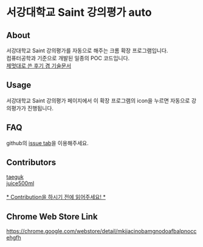 서강대학교 Saint 강의평가 auto
===========================

About
-------
서강대학교 Saint 강의평가를 자동으로 해주는 크롬 확장 프로그램입니다.<br>
컴퓨터공학과 기준으로 개발된 일종의 POC 코드입니다.<br>
[제멋대로 쓴 후기 겸 기술문서](http://blog.naver.com/likeme96/220403544835)

Usage
-------
서강대학교 Saint 강의평가 페이지에서 이 확장 프로그램의 icon을 누르면 자동으로 강의평가가 진행됩니다.

FAQ
-------
github의 [issue tab](https://github.com/taeguk/auto-lecture-evaluation/issues)을 이용해주세요.

Contributors
------
[taeguk](http://taeguk.me)<br>
[juice500ml](https://github.com/juice500ml)<br><br>
[* Contribution을 하시기 전에 읽어주세요! *](https://github.com/taeguk/auto-lecture-evaluation/issues/1)

Chrome Web Store Link
-------
https://chrome.google.com/webstore/detail/mkjjacinobamgnodoafbalpnoccehgfh
